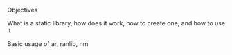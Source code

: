 Objectives

   What is a static library, how does it work, how to create one, and how to use it

   Basic usage of ar, ranlib, nm


